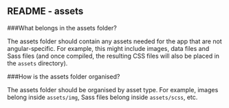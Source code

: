 ## README - assets

<!-- START doctoc -->
<!-- END doctoc -->

###What belongs in the assets folder?

The assets folder should contain any assets needed for 
the app that are not angular-specific. For example, 
this might include images, data files and Sass files 
(and once compiled, the resulting CSS files will also 
be placed in the `assets` directory).

###How is the assets folder organised?

The assets folder should be organised by asset type. 
For example, images belong inside `assets/img`, Sass 
files belong inside `assets/scss`, etc.
